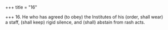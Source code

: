 +++
title = "16"

+++
16. He who has agreed (to obey) the Institutes of his (order, shall wear) a staff, (shall keep) rigid silence, and (shall) abstain from rash acts.
